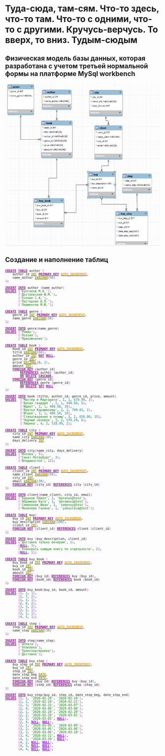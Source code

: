# Туда-сюда, там-сям. Что-то здесь, что-то там. Что-то с одними, что-то с другими. Кручусь-верчусь. То вверх, то вниз. Тудым-сюдым
## Физическая модель базы данных, которая разработана с учетом третьей нормальной формы на платформе MySql workbench
![БД_фото](https://github.com/Starkidze/MySQL_educational_projects2/blob/main/222.png)

## Создание и наполнение таблиц
<pre class="mysql" style="font-family:monospace;font-size:10px;"><a href="http://search.oracle.com/search/search?group=MySQL&amp;q=CREATE"><span style="color: #990099; font-weight: bold;">CREATE</span></a> <a href="http://search.oracle.com/search/search?group=MySQL&amp;q=TABLE"><span style="color: #990099; font-weight: bold;">TABLE</span></a> author <span style="color: #FF00FF;">&#40;</span>
    author_id <a href="http://search.oracle.com/search/search?group=MySQL&amp;q=INT"><span style="color: #999900; font-weight: bold;">INT</span></a> <a href="http://search.oracle.com/search/search?group=MySQL&amp;q=PRIMARY%20KEY"><span style="color: #990099; font-weight: bold;">PRIMARY KEY</span></a> <a href="http://search.oracle.com/search/search?group=MySQL&amp;q=AUTO_INCREMENT"><span style="color: #FF9900; font-weight: bold;">AUTO_INCREMENT</span></a><span style="color: #000033;">,</span>
    name_author <a href="http://search.oracle.com/search/search?group=MySQL&amp;q=VARCHAR"><span style="color: #999900; font-weight: bold;">VARCHAR</span></a><span style="color: #FF00FF;">&#40;</span><span style="color: #008080;">50</span><span style="color: #FF00FF;">&#41;</span>
<span style="color: #FF00FF;">&#41;</span><span style="color: #000033;">;</span>
&nbsp;
<a href="http://search.oracle.com/search/search?group=MySQL&amp;q=INSERT"><span style="color: #990099; font-weight: bold;">INSERT</span></a> <a href="http://search.oracle.com/search/search?group=MySQL&amp;q=INTO"><span style="color: #990099; font-weight: bold;">INTO</span></a> author <span style="color: #FF00FF;">&#40;</span>name_author<span style="color: #FF00FF;">&#41;</span>
<a href="http://search.oracle.com/search/search?group=MySQL&amp;q=VALUES"><span style="color: #990099; font-weight: bold;">VALUES</span></a> <span style="color: #FF00FF;">&#40;</span><span style="color: #008000;">'Булгаков М.А.'</span><span style="color: #FF00FF;">&#41;</span><span style="color: #000033;">,</span>
       <span style="color: #FF00FF;">&#40;</span><span style="color: #008000;">'Достоевский Ф.М.'</span><span style="color: #FF00FF;">&#41;</span><span style="color: #000033;">,</span>
       <span style="color: #FF00FF;">&#40;</span><span style="color: #008000;">'Есенин С.А.'</span><span style="color: #FF00FF;">&#41;</span><span style="color: #000033;">,</span>
       <span style="color: #FF00FF;">&#40;</span><span style="color: #008000;">'Пастернак Б.Л.'</span><span style="color: #FF00FF;">&#41;</span><span style="color: #000033;">,</span>
       <span style="color: #FF00FF;">&#40;</span><span style="color: #008000;">'Лермонтов М.Ю.'</span><span style="color: #FF00FF;">&#41;</span><span style="color: #000033;">;</span>
&nbsp;
<a href="http://search.oracle.com/search/search?group=MySQL&amp;q=CREATE"><span style="color: #990099; font-weight: bold;">CREATE</span></a> <a href="http://search.oracle.com/search/search?group=MySQL&amp;q=TABLE"><span style="color: #990099; font-weight: bold;">TABLE</span></a> genre <span style="color: #FF00FF;">&#40;</span>
    genre_id <a href="http://search.oracle.com/search/search?group=MySQL&amp;q=INT"><span style="color: #999900; font-weight: bold;">INT</span></a> <a href="http://search.oracle.com/search/search?group=MySQL&amp;q=PRIMARY%20KEY"><span style="color: #990099; font-weight: bold;">PRIMARY KEY</span></a> <a href="http://search.oracle.com/search/search?group=MySQL&amp;q=AUTO_INCREMENT"><span style="color: #FF9900; font-weight: bold;">AUTO_INCREMENT</span></a><span style="color: #000033;">,</span>
    name_genre <a href="http://search.oracle.com/search/search?group=MySQL&amp;q=VARCHAR"><span style="color: #999900; font-weight: bold;">VARCHAR</span></a><span style="color: #FF00FF;">&#40;</span><span style="color: #008080;">30</span><span style="color: #FF00FF;">&#41;</span>
<span style="color: #FF00FF;">&#41;</span><span style="color: #000033;">;</span>
&nbsp;
<a href="http://search.oracle.com/search/search?group=MySQL&amp;q=INSERT"><span style="color: #990099; font-weight: bold;">INSERT</span></a> <a href="http://search.oracle.com/search/search?group=MySQL&amp;q=INTO"><span style="color: #990099; font-weight: bold;">INTO</span></a> genre<span style="color: #FF00FF;">&#40;</span>name_genre<span style="color: #FF00FF;">&#41;</span>
<a href="http://search.oracle.com/search/search?group=MySQL&amp;q=VALUES"><span style="color: #990099; font-weight: bold;">VALUES</span></a> <span style="color: #FF00FF;">&#40;</span><span style="color: #008000;">'Роман'</span><span style="color: #FF00FF;">&#41;</span><span style="color: #000033;">,</span>
       <span style="color: #FF00FF;">&#40;</span><span style="color: #008000;">'Поэзия'</span><span style="color: #FF00FF;">&#41;</span><span style="color: #000033;">,</span>
       <span style="color: #FF00FF;">&#40;</span><span style="color: #008000;">'Приключения'</span><span style="color: #FF00FF;">&#41;</span><span style="color: #000033;">;</span>
&nbsp;
<a href="http://search.oracle.com/search/search?group=MySQL&amp;q=CREATE"><span style="color: #990099; font-weight: bold;">CREATE</span></a> <a href="http://search.oracle.com/search/search?group=MySQL&amp;q=TABLE"><span style="color: #990099; font-weight: bold;">TABLE</span></a> book <span style="color: #FF00FF;">&#40;</span>
    book_id <a href="http://search.oracle.com/search/search?group=MySQL&amp;q=INT"><span style="color: #999900; font-weight: bold;">INT</span></a> <a href="http://search.oracle.com/search/search?group=MySQL&amp;q=PRIMARY%20KEY"><span style="color: #990099; font-weight: bold;">PRIMARY KEY</span></a> <a href="http://search.oracle.com/search/search?group=MySQL&amp;q=AUTO_INCREMENT"><span style="color: #FF9900; font-weight: bold;">AUTO_INCREMENT</span></a><span style="color: #000033;">,</span>
    title <a href="http://search.oracle.com/search/search?group=MySQL&amp;q=VARCHAR"><span style="color: #999900; font-weight: bold;">VARCHAR</span></a><span style="color: #FF00FF;">&#40;</span><span style="color: #008080;">50</span><span style="color: #FF00FF;">&#41;</span><span style="color: #000033;">,</span>
    author_id <a href="http://search.oracle.com/search/search?group=MySQL&amp;q=INT"><span style="color: #999900; font-weight: bold;">INT</span></a> <a href="http://dev.mysql.com/doc/refman/%35%2E%31/en/non-typed-operators.html"><span style="color: #CC0099; font-weight: bold;">NOT</span></a> <a href="http://search.oracle.com/search/search?group=MySQL&amp;q=NULL"><span style="color: #9900FF; font-weight: bold;">NULL</span></a><span style="color: #000033;">,</span>
    genre_id <a href="http://search.oracle.com/search/search?group=MySQL&amp;q=INT"><span style="color: #999900; font-weight: bold;">INT</span></a><span style="color: #000033;">,</span>
    price <a href="http://search.oracle.com/search/search?group=MySQL&amp;q=DECIMAL"><span style="color: #999900; font-weight: bold;">DECIMAL</span></a><span style="color: #FF00FF;">&#40;</span><span style="color: #008080;">8</span><span style="color: #000033;">,</span> <span style="color: #008080;">2</span><span style="color: #FF00FF;">&#41;</span><span style="color: #000033;">,</span>
    amount <a href="http://search.oracle.com/search/search?group=MySQL&amp;q=INT"><span style="color: #999900; font-weight: bold;">INT</span></a><span style="color: #000033;">,</span>
    <a href="http://search.oracle.com/search/search?group=MySQL&amp;q=FOREIGN%20KEY"><span style="color: #990099; font-weight: bold;">FOREIGN KEY</span></a> <span style="color: #FF00FF;">&#40;</span>author_id<span style="color: #FF00FF;">&#41;</span>
        <a href="http://search.oracle.com/search/search?group=MySQL&amp;q=REFERENCES"><span style="color: #990099; font-weight: bold;">REFERENCES</span></a> author <span style="color: #FF00FF;">&#40;</span>author_id<span style="color: #FF00FF;">&#41;</span>
        <a href="http://search.oracle.com/search/search?group=MySQL&amp;q=ON"><span style="color: #990099; font-weight: bold;">ON</span></a> <a href="http://search.oracle.com/search/search?group=MySQL&amp;q=DELETE"><span style="color: #990099; font-weight: bold;">DELETE</span></a> <a href="http://search.oracle.com/search/search?group=MySQL&amp;q=CASCADE"><span style="color: #990099; font-weight: bold;">CASCADE</span></a><span style="color: #000033;">,</span>
    <a href="http://search.oracle.com/search/search?group=MySQL&amp;q=FOREIGN%20KEY"><span style="color: #990099; font-weight: bold;">FOREIGN KEY</span></a> <span style="color: #FF00FF;">&#40;</span>genre_id<span style="color: #FF00FF;">&#41;</span>
        <a href="http://search.oracle.com/search/search?group=MySQL&amp;q=REFERENCES"><span style="color: #990099; font-weight: bold;">REFERENCES</span></a> genre <span style="color: #FF00FF;">&#40;</span>genre_id<span style="color: #FF00FF;">&#41;</span>
        <a href="http://search.oracle.com/search/search?group=MySQL&amp;q=ON"><span style="color: #990099; font-weight: bold;">ON</span></a> <a href="http://search.oracle.com/search/search?group=MySQL&amp;q=DELETE"><span style="color: #990099; font-weight: bold;">DELETE</span></a> <a href="http://search.oracle.com/search/search?group=MySQL&amp;q=SET"><span style="color: #990099; font-weight: bold;">SET</span></a> <a href="http://search.oracle.com/search/search?group=MySQL&amp;q=NULL"><span style="color: #9900FF; font-weight: bold;">NULL</span></a>
<span style="color: #FF00FF;">&#41;</span><span style="color: #000033;">;</span>
&nbsp;
<a href="http://search.oracle.com/search/search?group=MySQL&amp;q=INSERT"><span style="color: #990099; font-weight: bold;">INSERT</span></a> <a href="http://search.oracle.com/search/search?group=MySQL&amp;q=INTO"><span style="color: #990099; font-weight: bold;">INTO</span></a> book <span style="color: #FF00FF;">&#40;</span>title<span style="color: #000033;">,</span> author_id<span style="color: #000033;">,</span> genre_id<span style="color: #000033;">,</span> price<span style="color: #000033;">,</span> amount<span style="color: #FF00FF;">&#41;</span>
<a href="http://search.oracle.com/search/search?group=MySQL&amp;q=VALUES"><span style="color: #990099; font-weight: bold;">VALUES</span></a>  <span style="color: #FF00FF;">&#40;</span><span style="color: #008000;">'Мастер и Маргарита'</span><span style="color: #000033;">,</span> <span style="color: #008080;">1</span><span style="color: #000033;">,</span> <span style="color: #008080;">1</span><span style="color: #000033;">,</span> <span style="color: #008080;">670.99</span><span style="color: #000033;">,</span> <span style="color: #008080;">3</span><span style="color: #FF00FF;">&#41;</span><span style="color: #000033;">,</span>
        <span style="color: #FF00FF;">&#40;</span><span style="color: #008000;">'Белая гвардия '</span><span style="color: #000033;">,</span> <span style="color: #008080;">1</span><span style="color: #000033;">,</span> <span style="color: #008080;">1</span><span style="color: #000033;">,</span> <span style="color: #008080;">540.50</span><span style="color: #000033;">,</span> <span style="color: #008080;">5</span><span style="color: #FF00FF;">&#41;</span><span style="color: #000033;">,</span>
        <span style="color: #FF00FF;">&#40;</span><span style="color: #008000;">'Идиот'</span><span style="color: #000033;">,</span> <span style="color: #008080;">2</span><span style="color: #000033;">,</span> <span style="color: #008080;">1</span><span style="color: #000033;">,</span> <span style="color: #008080;">460.00</span><span style="color: #000033;">,</span> <span style="color: #008080;">10</span><span style="color: #FF00FF;">&#41;</span><span style="color: #000033;">,</span>
        <span style="color: #FF00FF;">&#40;</span><span style="color: #008000;">'Братья Карамазовы'</span><span style="color: #000033;">,</span> <span style="color: #008080;">2</span><span style="color: #000033;">,</span> <span style="color: #008080;">1</span><span style="color: #000033;">,</span> <span style="color: #008080;">799.01</span><span style="color: #000033;">,</span> <span style="color: #008080;">2</span><span style="color: #FF00FF;">&#41;</span><span style="color: #000033;">,</span>
        <span style="color: #FF00FF;">&#40;</span><span style="color: #008000;">'Игрок'</span><span style="color: #000033;">,</span> <span style="color: #008080;">2</span><span style="color: #000033;">,</span> <span style="color: #008080;">1</span><span style="color: #000033;">,</span> <span style="color: #008080;">480.50</span><span style="color: #000033;">,</span> <span style="color: #008080;">10</span><span style="color: #FF00FF;">&#41;</span><span style="color: #000033;">,</span>
        <span style="color: #FF00FF;">&#40;</span><span style="color: #008000;">'Стихотворения и поэмы'</span><span style="color: #000033;">,</span> <span style="color: #008080;">3</span><span style="color: #000033;">,</span> <span style="color: #008080;">2</span><span style="color: #000033;">,</span> <span style="color: #008080;">650.00</span><span style="color: #000033;">,</span> <span style="color: #008080;">15</span><span style="color: #FF00FF;">&#41;</span><span style="color: #000033;">,</span>
        <span style="color: #FF00FF;">&#40;</span><span style="color: #008000;">'Черный человек'</span><span style="color: #000033;">,</span> <span style="color: #008080;">3</span><span style="color: #000033;">,</span> <span style="color: #008080;">2</span><span style="color: #000033;">,</span> <span style="color: #008080;">570.20</span><span style="color: #000033;">,</span> <span style="color: #008080;">6</span><span style="color: #FF00FF;">&#41;</span><span style="color: #000033;">,</span>
        <span style="color: #FF00FF;">&#40;</span><span style="color: #008000;">'Лирика'</span><span style="color: #000033;">,</span> <span style="color: #008080;">4</span><span style="color: #000033;">,</span> <span style="color: #008080;">2</span><span style="color: #000033;">,</span> <span style="color: #008080;">518.99</span><span style="color: #000033;">,</span> <span style="color: #008080;">2</span><span style="color: #FF00FF;">&#41;</span><span style="color: #000033;">;</span>
&nbsp;
<a href="http://search.oracle.com/search/search?group=MySQL&amp;q=CREATE"><span style="color: #990099; font-weight: bold;">CREATE</span></a> <a href="http://search.oracle.com/search/search?group=MySQL&amp;q=TABLE"><span style="color: #990099; font-weight: bold;">TABLE</span></a> city <span style="color: #FF00FF;">&#40;</span>
    city_id <a href="http://search.oracle.com/search/search?group=MySQL&amp;q=INT"><span style="color: #999900; font-weight: bold;">INT</span></a> <a href="http://search.oracle.com/search/search?group=MySQL&amp;q=PRIMARY%20KEY"><span style="color: #990099; font-weight: bold;">PRIMARY KEY</span></a> <a href="http://search.oracle.com/search/search?group=MySQL&amp;q=AUTO_INCREMENT"><span style="color: #FF9900; font-weight: bold;">AUTO_INCREMENT</span></a><span style="color: #000033;">,</span>
    name_city <a href="http://search.oracle.com/search/search?group=MySQL&amp;q=VARCHAR"><span style="color: #999900; font-weight: bold;">VARCHAR</span></a><span style="color: #FF00FF;">&#40;</span><span style="color: #008080;">30</span><span style="color: #FF00FF;">&#41;</span><span style="color: #000033;">,</span>
    days_delivery <a href="http://search.oracle.com/search/search?group=MySQL&amp;q=INT"><span style="color: #999900; font-weight: bold;">INT</span></a>
<span style="color: #FF00FF;">&#41;</span><span style="color: #000033;">;</span>
&nbsp;
<a href="http://search.oracle.com/search/search?group=MySQL&amp;q=INSERT"><span style="color: #990099; font-weight: bold;">INSERT</span></a> <a href="http://search.oracle.com/search/search?group=MySQL&amp;q=INTO"><span style="color: #990099; font-weight: bold;">INTO</span></a> city<span style="color: #FF00FF;">&#40;</span>name_city<span style="color: #000033;">,</span> days_delivery<span style="color: #FF00FF;">&#41;</span>
<a href="http://search.oracle.com/search/search?group=MySQL&amp;q=VALUES"><span style="color: #990099; font-weight: bold;">VALUES</span></a> <span style="color: #FF00FF;">&#40;</span><span style="color: #008000;">'Москва'</span><span style="color: #000033;">,</span> <span style="color: #008080;">5</span><span style="color: #FF00FF;">&#41;</span><span style="color: #000033;">,</span>
       <span style="color: #FF00FF;">&#40;</span><span style="color: #008000;">'Санкт-Петербург'</span><span style="color: #000033;">,</span> <span style="color: #008080;">3</span><span style="color: #FF00FF;">&#41;</span><span style="color: #000033;">,</span>
       <span style="color: #FF00FF;">&#40;</span><span style="color: #008000;">'Владивосток'</span><span style="color: #000033;">,</span> <span style="color: #008080;">12</span><span style="color: #FF00FF;">&#41;</span><span style="color: #000033;">;</span>
&nbsp;
<a href="http://search.oracle.com/search/search?group=MySQL&amp;q=CREATE"><span style="color: #990099; font-weight: bold;">CREATE</span></a> <a href="http://search.oracle.com/search/search?group=MySQL&amp;q=TABLE"><span style="color: #990099; font-weight: bold;">TABLE</span></a> client <span style="color: #FF00FF;">&#40;</span>
    client_id <a href="http://search.oracle.com/search/search?group=MySQL&amp;q=INT"><span style="color: #999900; font-weight: bold;">INT</span></a> <a href="http://search.oracle.com/search/search?group=MySQL&amp;q=PRIMARY%20KEY"><span style="color: #990099; font-weight: bold;">PRIMARY KEY</span></a> <a href="http://search.oracle.com/search/search?group=MySQL&amp;q=AUTO_INCREMENT"><span style="color: #FF9900; font-weight: bold;">AUTO_INCREMENT</span></a><span style="color: #000033;">,</span>
    name_client <a href="http://search.oracle.com/search/search?group=MySQL&amp;q=VARCHAR"><span style="color: #999900; font-weight: bold;">VARCHAR</span></a><span style="color: #FF00FF;">&#40;</span><span style="color: #008080;">50</span><span style="color: #FF00FF;">&#41;</span><span style="color: #000033;">,</span>
    city_id <a href="http://search.oracle.com/search/search?group=MySQL&amp;q=INT"><span style="color: #999900; font-weight: bold;">INT</span></a><span style="color: #000033;">,</span>
    email <a href="http://search.oracle.com/search/search?group=MySQL&amp;q=VARCHAR"><span style="color: #999900; font-weight: bold;">VARCHAR</span></a><span style="color: #FF00FF;">&#40;</span><span style="color: #008080;">30</span><span style="color: #FF00FF;">&#41;</span><span style="color: #000033;">,</span>
    <a href="http://search.oracle.com/search/search?group=MySQL&amp;q=FOREIGN%20KEY"><span style="color: #990099; font-weight: bold;">FOREIGN KEY</span></a> <span style="color: #FF00FF;">&#40;</span>city_id<span style="color: #FF00FF;">&#41;</span> <a href="http://search.oracle.com/search/search?group=MySQL&amp;q=REFERENCES"><span style="color: #990099; font-weight: bold;">REFERENCES</span></a> city <span style="color: #FF00FF;">&#40;</span>city_id<span style="color: #FF00FF;">&#41;</span>
<span style="color: #FF00FF;">&#41;</span><span style="color: #000033;">;</span>
&nbsp;
<a href="http://search.oracle.com/search/search?group=MySQL&amp;q=INSERT"><span style="color: #990099; font-weight: bold;">INSERT</span></a> <a href="http://search.oracle.com/search/search?group=MySQL&amp;q=INTO"><span style="color: #990099; font-weight: bold;">INTO</span></a> client<span style="color: #FF00FF;">&#40;</span>name_client<span style="color: #000033;">,</span> city_id<span style="color: #000033;">,</span> email<span style="color: #FF00FF;">&#41;</span>
<a href="http://search.oracle.com/search/search?group=MySQL&amp;q=VALUES"><span style="color: #990099; font-weight: bold;">VALUES</span></a> <span style="color: #FF00FF;">&#40;</span><span style="color: #008000;">'Баранов Павел'</span><span style="color: #000033;">,</span> <span style="color: #008080;">3</span><span style="color: #000033;">,</span> <span style="color: #008000;">'baranov@test'</span><span style="color: #FF00FF;">&#41;</span><span style="color: #000033;">,</span>
       <span style="color: #FF00FF;">&#40;</span><span style="color: #008000;">'Абрамова Катя'</span><span style="color: #000033;">,</span> <span style="color: #008080;">1</span><span style="color: #000033;">,</span> <span style="color: #008000;">'abramova@test'</span><span style="color: #FF00FF;">&#41;</span><span style="color: #000033;">,</span>
       <span style="color: #FF00FF;">&#40;</span><span style="color: #008000;">'Семенонов Иван'</span><span style="color: #000033;">,</span> <span style="color: #008080;">2</span><span style="color: #000033;">,</span> <span style="color: #008000;">'semenov@test'</span><span style="color: #FF00FF;">&#41;</span><span style="color: #000033;">,</span>
       <span style="color: #FF00FF;">&#40;</span><span style="color: #008000;">'Яковлева Галина'</span><span style="color: #000033;">,</span> <span style="color: #008080;">1</span><span style="color: #000033;">,</span> <span style="color: #008000;">'yakovleva@test'</span><span style="color: #FF00FF;">&#41;</span><span style="color: #000033;">;</span>
&nbsp;
<a href="http://search.oracle.com/search/search?group=MySQL&amp;q=CREATE"><span style="color: #990099; font-weight: bold;">CREATE</span></a> <a href="http://search.oracle.com/search/search?group=MySQL&amp;q=TABLE"><span style="color: #990099; font-weight: bold;">TABLE</span></a> buy<span style="color: #FF00FF;">&#40;</span>
    buy_id <a href="http://search.oracle.com/search/search?group=MySQL&amp;q=INT"><span style="color: #999900; font-weight: bold;">INT</span></a> <a href="http://search.oracle.com/search/search?group=MySQL&amp;q=PRIMARY%20KEY"><span style="color: #990099; font-weight: bold;">PRIMARY KEY</span></a> <a href="http://search.oracle.com/search/search?group=MySQL&amp;q=AUTO_INCREMENT"><span style="color: #FF9900; font-weight: bold;">AUTO_INCREMENT</span></a><span style="color: #000033;">,</span>
    buy_description <a href="http://search.oracle.com/search/search?group=MySQL&amp;q=VARCHAR"><span style="color: #999900; font-weight: bold;">VARCHAR</span></a><span style="color: #FF00FF;">&#40;</span><span style="color: #008080;">100</span><span style="color: #FF00FF;">&#41;</span><span style="color: #000033;">,</span>
    client_id <a href="http://search.oracle.com/search/search?group=MySQL&amp;q=INT"><span style="color: #999900; font-weight: bold;">INT</span></a><span style="color: #000033;">,</span>
    <a href="http://search.oracle.com/search/search?group=MySQL&amp;q=FOREIGN%20KEY"><span style="color: #990099; font-weight: bold;">FOREIGN KEY</span></a> <span style="color: #FF00FF;">&#40;</span>client_id<span style="color: #FF00FF;">&#41;</span> <a href="http://search.oracle.com/search/search?group=MySQL&amp;q=REFERENCES"><span style="color: #990099; font-weight: bold;">REFERENCES</span></a> client <span style="color: #FF00FF;">&#40;</span>client_id<span style="color: #FF00FF;">&#41;</span>
<span style="color: #FF00FF;">&#41;</span><span style="color: #000033;">;</span>
&nbsp;
<a href="http://search.oracle.com/search/search?group=MySQL&amp;q=INSERT"><span style="color: #990099; font-weight: bold;">INSERT</span></a> <a href="http://search.oracle.com/search/search?group=MySQL&amp;q=INTO"><span style="color: #990099; font-weight: bold;">INTO</span></a> buy <span style="color: #FF00FF;">&#40;</span>buy_description<span style="color: #000033;">,</span> client_id<span style="color: #FF00FF;">&#41;</span>
<a href="http://search.oracle.com/search/search?group=MySQL&amp;q=VALUES"><span style="color: #990099; font-weight: bold;">VALUES</span></a> <span style="color: #FF00FF;">&#40;</span><span style="color: #008000;">'Доставка только вечером'</span><span style="color: #000033;">,</span> <span style="color: #008080;">1</span><span style="color: #FF00FF;">&#41;</span><span style="color: #000033;">,</span>
       <span style="color: #FF00FF;">&#40;</span><a href="http://search.oracle.com/search/search?group=MySQL&amp;q=NULL"><span style="color: #9900FF; font-weight: bold;">NULL</span></a><span style="color: #000033;">,</span> <span style="color: #008080;">3</span><span style="color: #FF00FF;">&#41;</span><span style="color: #000033;">,</span>
       <span style="color: #FF00FF;">&#40;</span><span style="color: #008000;">'Упаковать каждую книгу по отдельности'</span><span style="color: #000033;">,</span> <span style="color: #008080;">2</span><span style="color: #FF00FF;">&#41;</span><span style="color: #000033;">,</span>
       <span style="color: #FF00FF;">&#40;</span><a href="http://search.oracle.com/search/search?group=MySQL&amp;q=NULL"><span style="color: #9900FF; font-weight: bold;">NULL</span></a><span style="color: #000033;">,</span> <span style="color: #008080;">1</span><span style="color: #FF00FF;">&#41;</span><span style="color: #000033;">;</span>
&nbsp;
<a href="http://search.oracle.com/search/search?group=MySQL&amp;q=CREATE"><span style="color: #990099; font-weight: bold;">CREATE</span></a> <a href="http://search.oracle.com/search/search?group=MySQL&amp;q=TABLE"><span style="color: #990099; font-weight: bold;">TABLE</span></a> buy_book <span style="color: #FF00FF;">&#40;</span>
    buy_book_id <a href="http://search.oracle.com/search/search?group=MySQL&amp;q=INT"><span style="color: #999900; font-weight: bold;">INT</span></a> <a href="http://search.oracle.com/search/search?group=MySQL&amp;q=PRIMARY%20KEY"><span style="color: #990099; font-weight: bold;">PRIMARY KEY</span></a> <a href="http://search.oracle.com/search/search?group=MySQL&amp;q=AUTO_INCREMENT"><span style="color: #FF9900; font-weight: bold;">AUTO_INCREMENT</span></a><span style="color: #000033;">,</span>
    buy_id <a href="http://search.oracle.com/search/search?group=MySQL&amp;q=INT"><span style="color: #999900; font-weight: bold;">INT</span></a><span style="color: #000033;">,</span>
    book_id <a href="http://search.oracle.com/search/search?group=MySQL&amp;q=INT"><span style="color: #999900; font-weight: bold;">INT</span></a><span style="color: #000033;">,</span>
    amount <a href="http://search.oracle.com/search/search?group=MySQL&amp;q=INT"><span style="color: #999900; font-weight: bold;">INT</span></a><span style="color: #000033;">,</span>
    <a href="http://search.oracle.com/search/search?group=MySQL&amp;q=FOREIGN%20KEY"><span style="color: #990099; font-weight: bold;">FOREIGN KEY</span></a> <span style="color: #FF00FF;">&#40;</span>buy_id<span style="color: #FF00FF;">&#41;</span> <a href="http://search.oracle.com/search/search?group=MySQL&amp;q=REFERENCES"><span style="color: #990099; font-weight: bold;">REFERENCES</span></a> buy <span style="color: #FF00FF;">&#40;</span>buy_id<span style="color: #FF00FF;">&#41;</span><span style="color: #000033;">,</span>
    <a href="http://search.oracle.com/search/search?group=MySQL&amp;q=FOREIGN%20KEY"><span style="color: #990099; font-weight: bold;">FOREIGN KEY</span></a> <span style="color: #FF00FF;">&#40;</span>book_id<span style="color: #FF00FF;">&#41;</span> <a href="http://search.oracle.com/search/search?group=MySQL&amp;q=REFERENCES"><span style="color: #990099; font-weight: bold;">REFERENCES</span></a> book <span style="color: #FF00FF;">&#40;</span>book_id<span style="color: #FF00FF;">&#41;</span>
<span style="color: #FF00FF;">&#41;</span><span style="color: #000033;">;</span>
&nbsp;
<a href="http://search.oracle.com/search/search?group=MySQL&amp;q=INSERT"><span style="color: #990099; font-weight: bold;">INSERT</span></a> <a href="http://search.oracle.com/search/search?group=MySQL&amp;q=INTO"><span style="color: #990099; font-weight: bold;">INTO</span></a> buy_book<span style="color: #FF00FF;">&#40;</span>buy_id<span style="color: #000033;">,</span> book_id<span style="color: #000033;">,</span> amount<span style="color: #FF00FF;">&#41;</span>
<a href="http://search.oracle.com/search/search?group=MySQL&amp;q=VALUES"><span style="color: #990099; font-weight: bold;">VALUES</span></a> <span style="color: #FF00FF;">&#40;</span><span style="color: #008080;">1</span><span style="color: #000033;">,</span> <span style="color: #008080;">1</span><span style="color: #000033;">,</span> <span style="color: #008080;">1</span><span style="color: #FF00FF;">&#41;</span><span style="color: #000033;">,</span>
       <span style="color: #FF00FF;">&#40;</span><span style="color: #008080;">1</span><span style="color: #000033;">,</span> <span style="color: #008080;">7</span><span style="color: #000033;">,</span> <span style="color: #008080;">2</span><span style="color: #FF00FF;">&#41;</span><span style="color: #000033;">,</span>
       <span style="color: #FF00FF;">&#40;</span><span style="color: #008080;">1</span><span style="color: #000033;">,</span> <span style="color: #008080;">3</span><span style="color: #000033;">,</span> <span style="color: #008080;">1</span><span style="color: #FF00FF;">&#41;</span><span style="color: #000033;">,</span>
       <span style="color: #FF00FF;">&#40;</span><span style="color: #008080;">2</span><span style="color: #000033;">,</span> <span style="color: #008080;">8</span><span style="color: #000033;">,</span> <span style="color: #008080;">2</span><span style="color: #FF00FF;">&#41;</span><span style="color: #000033;">,</span>
       <span style="color: #FF00FF;">&#40;</span><span style="color: #008080;">3</span><span style="color: #000033;">,</span> <span style="color: #008080;">3</span><span style="color: #000033;">,</span> <span style="color: #008080;">2</span><span style="color: #FF00FF;">&#41;</span><span style="color: #000033;">,</span>
       <span style="color: #FF00FF;">&#40;</span><span style="color: #008080;">3</span><span style="color: #000033;">,</span> <span style="color: #008080;">2</span><span style="color: #000033;">,</span> <span style="color: #008080;">1</span><span style="color: #FF00FF;">&#41;</span><span style="color: #000033;">,</span>
       <span style="color: #FF00FF;">&#40;</span><span style="color: #008080;">3</span><span style="color: #000033;">,</span> <span style="color: #008080;">1</span><span style="color: #000033;">,</span> <span style="color: #008080;">1</span><span style="color: #FF00FF;">&#41;</span><span style="color: #000033;">,</span>
       <span style="color: #FF00FF;">&#40;</span><span style="color: #008080;">4</span><span style="color: #000033;">,</span> <span style="color: #008080;">5</span><span style="color: #000033;">,</span> <span style="color: #008080;">1</span><span style="color: #FF00FF;">&#41;</span><span style="color: #000033;">;</span>
&nbsp;
<a href="http://search.oracle.com/search/search?group=MySQL&amp;q=CREATE"><span style="color: #990099; font-weight: bold;">CREATE</span></a> <a href="http://search.oracle.com/search/search?group=MySQL&amp;q=TABLE"><span style="color: #990099; font-weight: bold;">TABLE</span></a> step <span style="color: #FF00FF;">&#40;</span>
    step_id <a href="http://search.oracle.com/search/search?group=MySQL&amp;q=INT"><span style="color: #999900; font-weight: bold;">INT</span></a> <a href="http://search.oracle.com/search/search?group=MySQL&amp;q=PRIMARY%20KEY"><span style="color: #990099; font-weight: bold;">PRIMARY KEY</span></a> <a href="http://search.oracle.com/search/search?group=MySQL&amp;q=AUTO_INCREMENT"><span style="color: #FF9900; font-weight: bold;">AUTO_INCREMENT</span></a><span style="color: #000033;">,</span>
    name_step <a href="http://search.oracle.com/search/search?group=MySQL&amp;q=VARCHAR"><span style="color: #999900; font-weight: bold;">VARCHAR</span></a><span style="color: #FF00FF;">&#40;</span><span style="color: #008080;">30</span><span style="color: #FF00FF;">&#41;</span>
<span style="color: #FF00FF;">&#41;</span><span style="color: #000033;">;</span>
&nbsp;
<a href="http://search.oracle.com/search/search?group=MySQL&amp;q=INSERT"><span style="color: #990099; font-weight: bold;">INSERT</span></a> <a href="http://search.oracle.com/search/search?group=MySQL&amp;q=INTO"><span style="color: #990099; font-weight: bold;">INTO</span></a> step<span style="color: #FF00FF;">&#40;</span>name_step<span style="color: #FF00FF;">&#41;</span>
<a href="http://search.oracle.com/search/search?group=MySQL&amp;q=VALUES"><span style="color: #990099; font-weight: bold;">VALUES</span></a> <span style="color: #FF00FF;">&#40;</span><span style="color: #008000;">'Оплата'</span><span style="color: #FF00FF;">&#41;</span><span style="color: #000033;">,</span>
       <span style="color: #FF00FF;">&#40;</span><span style="color: #008000;">'Упаковка'</span><span style="color: #FF00FF;">&#41;</span><span style="color: #000033;">,</span>
       <span style="color: #FF00FF;">&#40;</span><span style="color: #008000;">'Транспортировка'</span><span style="color: #FF00FF;">&#41;</span><span style="color: #000033;">,</span>
       <span style="color: #FF00FF;">&#40;</span><span style="color: #008000;">'Доставка'</span><span style="color: #FF00FF;">&#41;</span><span style="color: #000033;">;</span>
&nbsp;
<a href="http://search.oracle.com/search/search?group=MySQL&amp;q=CREATE"><span style="color: #990099; font-weight: bold;">CREATE</span></a> <a href="http://search.oracle.com/search/search?group=MySQL&amp;q=TABLE"><span style="color: #990099; font-weight: bold;">TABLE</span></a> buy_step <span style="color: #FF00FF;">&#40;</span>
    buy_step_id <a href="http://search.oracle.com/search/search?group=MySQL&amp;q=INT"><span style="color: #999900; font-weight: bold;">INT</span></a> <a href="http://search.oracle.com/search/search?group=MySQL&amp;q=PRIMARY%20KEY"><span style="color: #990099; font-weight: bold;">PRIMARY KEY</span></a> <a href="http://search.oracle.com/search/search?group=MySQL&amp;q=AUTO_INCREMENT"><span style="color: #FF9900; font-weight: bold;">AUTO_INCREMENT</span></a><span style="color: #000033;">,</span>
    buy_id <a href="http://search.oracle.com/search/search?group=MySQL&amp;q=INT"><span style="color: #999900; font-weight: bold;">INT</span></a><span style="color: #000033;">,</span>
    step_id <a href="http://search.oracle.com/search/search?group=MySQL&amp;q=INT"><span style="color: #999900; font-weight: bold;">INT</span></a><span style="color: #000033;">,</span>
    date_step_beg <a href="http://search.oracle.com/search/search?group=MySQL&amp;q=DATE"><span style="color: #999900; font-weight: bold;">DATE</span></a><span style="color: #000033;">,</span>
    date_step_end <a href="http://search.oracle.com/search/search?group=MySQL&amp;q=DATE"><span style="color: #999900; font-weight: bold;">DATE</span></a><span style="color: #000033;">,</span>
    <a href="http://search.oracle.com/search/search?group=MySQL&amp;q=FOREIGN%20KEY"><span style="color: #990099; font-weight: bold;">FOREIGN KEY</span></a> <span style="color: #FF00FF;">&#40;</span>buy_id<span style="color: #FF00FF;">&#41;</span> <a href="http://search.oracle.com/search/search?group=MySQL&amp;q=REFERENCES"><span style="color: #990099; font-weight: bold;">REFERENCES</span></a> buy <span style="color: #FF00FF;">&#40;</span>buy_id<span style="color: #FF00FF;">&#41;</span><span style="color: #000033;">,</span>
    <a href="http://search.oracle.com/search/search?group=MySQL&amp;q=FOREIGN%20KEY"><span style="color: #990099; font-weight: bold;">FOREIGN KEY</span></a> <span style="color: #FF00FF;">&#40;</span>step_id<span style="color: #FF00FF;">&#41;</span> <a href="http://search.oracle.com/search/search?group=MySQL&amp;q=REFERENCES"><span style="color: #990099; font-weight: bold;">REFERENCES</span></a> step <span style="color: #FF00FF;">&#40;</span>step_id<span style="color: #FF00FF;">&#41;</span>
<span style="color: #FF00FF;">&#41;</span><span style="color: #000033;">;</span>
&nbsp;
<a href="http://search.oracle.com/search/search?group=MySQL&amp;q=INSERT"><span style="color: #990099; font-weight: bold;">INSERT</span></a> <a href="http://search.oracle.com/search/search?group=MySQL&amp;q=INTO"><span style="color: #990099; font-weight: bold;">INTO</span></a> buy_step<span style="color: #FF00FF;">&#40;</span>buy_id<span style="color: #000033;">,</span> step_id<span style="color: #000033;">,</span> date_step_beg<span style="color: #000033;">,</span> date_step_end<span style="color: #FF00FF;">&#41;</span>
<a href="http://search.oracle.com/search/search?group=MySQL&amp;q=VALUES"><span style="color: #990099; font-weight: bold;">VALUES</span></a> <span style="color: #FF00FF;">&#40;</span><span style="color: #008080;">1</span><span style="color: #000033;">,</span> <span style="color: #008080;">1</span><span style="color: #000033;">,</span> <span style="color: #008000;">'2020-02-20'</span><span style="color: #000033;">,</span> <span style="color: #008000;">'2020-02-20'</span><span style="color: #FF00FF;">&#41;</span><span style="color: #000033;">,</span>
       <span style="color: #FF00FF;">&#40;</span><span style="color: #008080;">1</span><span style="color: #000033;">,</span> <span style="color: #008080;">2</span><span style="color: #000033;">,</span> <span style="color: #008000;">'2020-02-20'</span><span style="color: #000033;">,</span> <span style="color: #008000;">'2020-02-21'</span><span style="color: #FF00FF;">&#41;</span><span style="color: #000033;">,</span>
       <span style="color: #FF00FF;">&#40;</span><span style="color: #008080;">1</span><span style="color: #000033;">,</span> <span style="color: #008080;">3</span><span style="color: #000033;">,</span> <span style="color: #008000;">'2020-02-22'</span><span style="color: #000033;">,</span> <span style="color: #008000;">'2020-03-07'</span><span style="color: #FF00FF;">&#41;</span><span style="color: #000033;">,</span>
       <span style="color: #FF00FF;">&#40;</span><span style="color: #008080;">1</span><span style="color: #000033;">,</span> <span style="color: #008080;">4</span><span style="color: #000033;">,</span> <span style="color: #008000;">'2020-03-08'</span><span style="color: #000033;">,</span> <span style="color: #008000;">'2020-03-08'</span><span style="color: #FF00FF;">&#41;</span><span style="color: #000033;">,</span>
       <span style="color: #FF00FF;">&#40;</span><span style="color: #008080;">2</span><span style="color: #000033;">,</span> <span style="color: #008080;">1</span><span style="color: #000033;">,</span> <span style="color: #008000;">'2020-02-28'</span><span style="color: #000033;">,</span> <span style="color: #008000;">'2020-02-28'</span><span style="color: #FF00FF;">&#41;</span><span style="color: #000033;">,</span>
       <span style="color: #FF00FF;">&#40;</span><span style="color: #008080;">2</span><span style="color: #000033;">,</span> <span style="color: #008080;">2</span><span style="color: #000033;">,</span> <span style="color: #008000;">'2020-02-29'</span><span style="color: #000033;">,</span> <span style="color: #008000;">'2020-03-01'</span><span style="color: #FF00FF;">&#41;</span><span style="color: #000033;">,</span>
       <span style="color: #FF00FF;">&#40;</span><span style="color: #008080;">2</span><span style="color: #000033;">,</span> <span style="color: #008080;">3</span><span style="color: #000033;">,</span> <span style="color: #008000;">'2020-03-02'</span><span style="color: #000033;">,</span> <a href="http://search.oracle.com/search/search?group=MySQL&amp;q=NULL"><span style="color: #9900FF; font-weight: bold;">NULL</span></a><span style="color: #FF00FF;">&#41;</span><span style="color: #000033;">,</span>
       <span style="color: #FF00FF;">&#40;</span><span style="color: #008080;">2</span><span style="color: #000033;">,</span> <span style="color: #008080;">4</span><span style="color: #000033;">,</span> <a href="http://search.oracle.com/search/search?group=MySQL&amp;q=NULL"><span style="color: #9900FF; font-weight: bold;">NULL</span></a><span style="color: #000033;">,</span> <a href="http://search.oracle.com/search/search?group=MySQL&amp;q=NULL"><span style="color: #9900FF; font-weight: bold;">NULL</span></a><span style="color: #FF00FF;">&#41;</span><span style="color: #000033;">,</span>
       <span style="color: #FF00FF;">&#40;</span><span style="color: #008080;">3</span><span style="color: #000033;">,</span> <span style="color: #008080;">1</span><span style="color: #000033;">,</span> <span style="color: #008000;">'2020-03-05'</span><span style="color: #000033;">,</span> <span style="color: #008000;">'2020-03-05'</span><span style="color: #FF00FF;">&#41;</span><span style="color: #000033;">,</span>
       <span style="color: #FF00FF;">&#40;</span><span style="color: #008080;">3</span><span style="color: #000033;">,</span> <span style="color: #008080;">2</span><span style="color: #000033;">,</span> <span style="color: #008000;">'2020-03-05'</span><span style="color: #000033;">,</span> <span style="color: #008000;">'2020-03-06'</span><span style="color: #FF00FF;">&#41;</span><span style="color: #000033;">,</span>
       <span style="color: #FF00FF;">&#40;</span><span style="color: #008080;">3</span><span style="color: #000033;">,</span> <span style="color: #008080;">3</span><span style="color: #000033;">,</span> <span style="color: #008000;">'2020-03-06'</span><span style="color: #000033;">,</span> <span style="color: #008000;">'2020-03-10'</span><span style="color: #FF00FF;">&#41;</span><span style="color: #000033;">,</span>
       <span style="color: #FF00FF;">&#40;</span><span style="color: #008080;">3</span><span style="color: #000033;">,</span> <span style="color: #008080;">4</span><span style="color: #000033;">,</span> <span style="color: #008000;">'2020-03-11'</span><span style="color: #000033;">,</span> <a href="http://search.oracle.com/search/search?group=MySQL&amp;q=NULL"><span style="color: #9900FF; font-weight: bold;">NULL</span></a><span style="color: #FF00FF;">&#41;</span><span style="color: #000033;">,</span>
       <span style="color: #FF00FF;">&#40;</span><span style="color: #008080;">4</span><span style="color: #000033;">,</span> <span style="color: #008080;">1</span><span style="color: #000033;">,</span> <span style="color: #008000;">'2020-03-20'</span><span style="color: #000033;">,</span> <a href="http://search.oracle.com/search/search?group=MySQL&amp;q=NULL"><span style="color: #9900FF; font-weight: bold;">NULL</span></a><span style="color: #FF00FF;">&#41;</span><span style="color: #000033;">,</span>
       <span style="color: #FF00FF;">&#40;</span><span style="color: #008080;">4</span><span style="color: #000033;">,</span> <span style="color: #008080;">2</span><span style="color: #000033;">,</span> <a href="http://search.oracle.com/search/search?group=MySQL&amp;q=NULL"><span style="color: #9900FF; font-weight: bold;">NULL</span></a><span style="color: #000033;">,</span> <a href="http://search.oracle.com/search/search?group=MySQL&amp;q=NULL"><span style="color: #9900FF; font-weight: bold;">NULL</span></a><span style="color: #FF00FF;">&#41;</span><span style="color: #000033;">,</span>
       <span style="color: #FF00FF;">&#40;</span><span style="color: #008080;">4</span><span style="color: #000033;">,</span> <span style="color: #008080;">3</span><span style="color: #000033;">,</span> <a href="http://search.oracle.com/search/search?group=MySQL&amp;q=NULL"><span style="color: #9900FF; font-weight: bold;">NULL</span></a><span style="color: #000033;">,</span> <a href="http://search.oracle.com/search/search?group=MySQL&amp;q=NULL"><span style="color: #9900FF; font-weight: bold;">NULL</span></a><span style="color: #FF00FF;">&#41;</span><span style="color: #000033;">,</span>
       <span style="color: #FF00FF;">&#40;</span><span style="color: #008080;">4</span><span style="color: #000033;">,</span> <span style="color: #008080;">4</span><span style="color: #000033;">,</span> <a href="http://search.oracle.com/search/search?group=MySQL&amp;q=NULL"><span style="color: #9900FF; font-weight: bold;">NULL</span></a><span style="color: #000033;">,</span> <a href="http://search.oracle.com/search/search?group=MySQL&amp;q=NULL"><span style="color: #9900FF; font-weight: bold;">NULL</span></a><span style="color: #FF00FF;">&#41;</span><span style="color: #000033;">;</span></pre>
